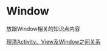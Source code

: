 # Window

放跟Window相关的知识点内容



[理清Activity、View及Window之间关系](http://blog.csdn.net/huachao1001/article/details/51866287)



